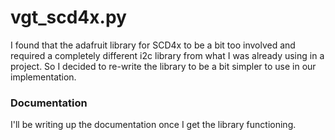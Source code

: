 # vgt_scd4x.py

I found that the adafruit library for SCD4x to be a bit too involved and required a completely different i2c library from what I was already using in a project. So I decided to re-write the library to be a bit simpler to use in our implementation.

### Documentation

I'll be writing up the documentation once I get the library functioning.

